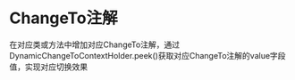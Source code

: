# ChangeTo注解

在对应类或方法中增加对应ChangeTo注解，通过DynamicChangeToContextHolder.peek()获取对应ChangeTo注解的value字段值，实现对应切换效果